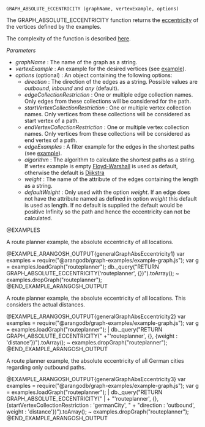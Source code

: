 


`GRAPH_ABSOLUTE_ECCENTRICITY (graphName, vertexExample, options)`

 The GRAPH\_ABSOLUTE\_ECCENTRICITY function returns the
[eccentricity](http://en.wikipedia.org/wiki/Distance_%28graph_theory%29)
of the vertices defined by the examples.

The complexity of the function is described
[here](#the-complexity-of-the-shortest-path-algorithms).

*Parameters*

* *graphName*          : The name of the graph as a string.
* *vertexExample*      : An example for the desired
vertices (see [example](#short-explanation-of-the-example-parameter)).
* *options* (optional)    : An object containing the following options:
  * *direction*                        : The direction of the edges as a string.
Possible values are *outbound*, *inbound* and *any* (default).
  * *edgeCollectionRestriction*        : One or multiple edge
  collection names. Only edges from these collections will be considered for the path.
  * *startVertexCollectionRestriction* : One or multiple vertex
  collection names. Only vertices from these collections will be considered as
  start vertex of a path.
  * *endVertexCollectionRestriction*   : One or multiple vertex
  collection names. Only vertices from these collections will be considered as
  end vertex of a path.
  * *edgeExamples*                     : A filter example for the edges in the
 shortest paths (see [example](#short-explanation-of-the-example-parameter)).
  * *algorithm*                        : The algorithm to calculate
 the shortest paths as a string. If vertex example is empty
 [Floyd-Warshall](http://en.wikipedia.org/wiki/Floyd%E2%80%93Warshall_algorithm) is
 used as default, otherwise the default is
 [Dijkstra](http://en.wikipedia.org/wiki/Dijkstra's_algorithm)
  * *weight*                           : The name of the attribute of
the edges containing the length as a string.
  * *defaultWeight*                    : Only used with the option *weight*.
If an edge does not have the attribute named as defined in option *weight* this default
is used as length.
If no default is supplied the default would be positive Infinity so the path and
hence the eccentricity can not be calculated.

@EXAMPLES

A route planner example, the absolute eccentricity of all locations.

@EXAMPLE_ARANGOSH_OUTPUT{generalGraphAbsEccentricity1}
  var examples = require("@arangodb/graph-examples/example-graph.js");
  var g = examples.loadGraph("routeplanner");
  db._query("RETURN GRAPH_ABSOLUTE_ECCENTRICITY('routeplanner', {})").toArray();
~ examples.dropGraph("routeplanner");
@END_EXAMPLE_ARANGOSH_OUTPUT

A route planner example, the absolute eccentricity of all locations.
This considers the actual distances.

@EXAMPLE_ARANGOSH_OUTPUT{generalGraphAbsEccentricity2}
  var examples = require("@arangodb/graph-examples/example-graph.js");
  var g = examples.loadGraph("routeplanner");
| db._query("RETURN GRAPH_ABSOLUTE_ECCENTRICITY("
  +"'routeplanner', {}, {weight : 'distance'})").toArray();
~ examples.dropGraph("routeplanner");
@END_EXAMPLE_ARANGOSH_OUTPUT

A route planner example, the absolute eccentricity of all German cities regarding only
outbound paths.

@EXAMPLE_ARANGOSH_OUTPUT{generalGraphAbsEccentricity3}
  var examples = require("@arangodb/graph-examples/example-graph.js");
  var g = examples.loadGraph("routeplanner");
| db._query("RETURN GRAPH_ABSOLUTE_ECCENTRICITY("
| + "'routeplanner', {}, {startVertexCollectionRestriction : 'germanCity', " +
  "direction : 'outbound', weight : 'distance'})").toArray();
~ examples.dropGraph("routeplanner");
@END_EXAMPLE_ARANGOSH_OUTPUT


